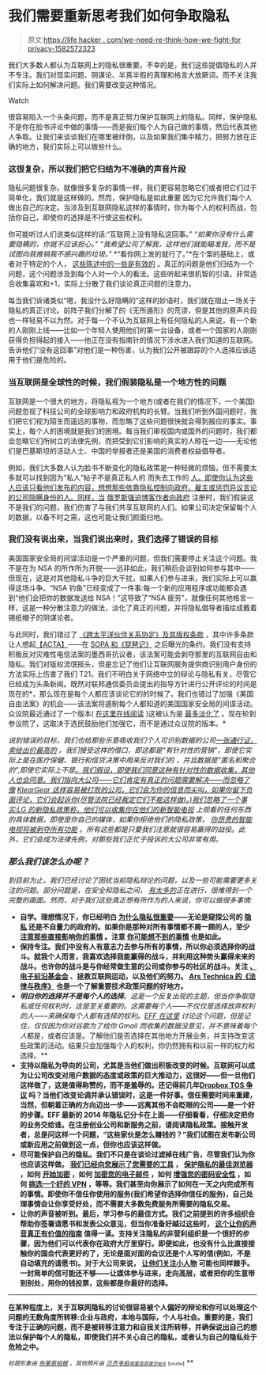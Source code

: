# 我们需要重新思考我们如何争取隐私

> 原文:[https://life hacker . com/we-need-re-think-how-we-fight-for privacy-1582572323](https://lifehacker.com/we-need-to-re-think-how-we-fight-for-privacy-1582572323)

我们大多数人都认为互联网上的隐私很重要。不幸的是，我们这些提倡隐私的人并不专注。我们对现实问题、阴谋论、半真半假的真理和格言大放厥词，而不关注我们实际上如何解决问题。我们需要改变这种情况。

Watch

很容易陷入一个头条问题，而不是真正努力保护互联网上的隐私。同样，保护隐私不是你在脸书评论中做的事情——而是我们每个人为自己做的事情，然后代表其他人争取。让我们来谈谈我们在哪里被绊倒，以及如果我们集中精力，把努力放在正确的地方，我们实际上可以做些什么。

### 这很复杂，所以我们把它归结为不准确的声音片段

隐私问题很复杂。就像很多复杂的事情一样，我们更容易忽略它们或者把它们过于简单化，我们就是这样做的。然而，保护隐私是如此重要 因为它允许我们每个人做出自己的决定。当涉及到互联网隐私这样的事情时，你为每个人的权利而战，包括你自己，即使你的选择是不行使这些权利。

你可能听过人们说类似这样的话:“互联网上没有隐私这回事。” *“如果你没有什么需要隐瞒的，你就不应该担心。”* *“我希望公司了解我，这样他们就能瞄准我，而不是试图向我推销我不感兴趣的垃圾。”* *“看你网上发的就行了。”*在个案的基础上，或者对于特定的个人， [这些陈述中的一些是有效的](https://lifehacker.com/you-dont-own-your-data-1556088120) 。真正的问题是他们归结为一个问题，这个问题涉及到每个人对一个人的看法。这些听起来很机智的引语，非常适合收集喜欢和+1，实际上分散了我们谈论真正问题的注意力。

每当我们诉诸类似“嗯，我没什么好隐瞒的”这样的妙语时，我们就在阻止一场关于隐私的真正讨论。前阵子我们分解了的《无所遁形》的荒谬，但是其他的原声片段也一样轻易不以为然。对于每一个不认为互联网上有任何隐私的人来说，有一个新的人刚刚上线——比如一个年轻人使用他们的第一台设备，或者一个国家的人刚刚获得负担得起的接入——他正在没有指南针的情况下涉水进入我们知道的互联网。告诉他们“没有这回事”对他们是一种伤害，认为我们公开被跟踪的个人选择应该适用于他们是危险的。

### 当互联网是全球性的时候，我们假装隐私是一个地方性的问题

互联网是一个很大的地方，将隐私视为一个地方(或者在我们的情况下，一个美国)问题忽视了科技公司的全球影响力和政府机构的长臂。当我们听到外国问题时，我们把它们视为陌生而遥远的事物，而忽略了这些问题很快就会得到报应的事实。事实上，每个人的困境就是我们的困境。每当我们审视国内或国外的问题时，我们都会忽略它们所树立的法律先例，而把受到它们影响的真实的人晾在一边——无论他们是巴基斯坦的活动人士、中国的举报者还是美国的消费者权益倡导者。

例如，我们大多数人认为脸书不断变化的隐私政策是一种轻微的烦恼，但不需要太多就可以找到因为“私人”帖子不是真正私人的 而失去工作的 [人。即使你认为这些人应该只看他们发布的内容，想想那些依靠隐私控制向政府、雇主或惩罚异议言论的公司隐瞒身份的人。同样，当](http://www.businessinsider.com/facebook-fired-2011-5?op=1) [俄罗斯强迫博客作者向政府](http://www.theverge.com/2014/5/7/5690410/putin-signs-law-forcing-bloggers-to-register-with-russian-media-office) 注册时，我们假装这不是我们的问题，我们伤害了与我们共享互联网的人们。如果公司决定保留每个人的数据，以备不时之需，这也可能让我们颜面扫地。

### 我们没有说出来，当我们说出来时，我们选择了错误的目标

美国国家安全局的间谍活动是一个严重的问题，但我们需要停止关注这个问题。我不是在为 NSA 的所作所为开脱——远非如此，我们稍后会谈到如何参与其中——但现在，这是对其他隐私斗争的巨大干扰，如果人们参与进来，我们实际上可以赢得这场斗争。“NSA 钓鱼”已经变成了一件事:每一个新的应用程序或功能都会遇到“他们会把你的数据发送给 NSA！”这导致了“NSA 疲劳”，就像任何其他格言一样，这是一种分散注意力的做法，淡化了真正的问题，并将隐私倡导者描绘成戴着锡纸帽子的阴谋论者。

与此同时，我们错过了 [《跨太平洋伙伴关系协定》及其版权条款](https://www.eff.org/deeplinks/2014/05/transpacific-plague) ，其中许多条款让人想起[【ACTA】](http://en.wikipedia.org/wiki/Anti-Counterfeiting_Trade_Agreement)——在 [SOPA 和《琵琶记》](http://lifehacker.com/all-about-pipa-and-sopa-the-bills-that-want-to-censor-5860205) 之后曝光的条约。我们没有支持积极反对灾难性电信法案的墨西哥抗议者，该法案可能会剥夺那里的互联网自由和隐私。我们对版权流氓摇头，但是忘记了他们让互联网服务提供商识别用户身份的方法实际上伤害了我们 T21。我们不明白关于网络中立的辩论与隐私有关，尽管它已经成为头条新闻。既然对联邦通信委员会提出的指导方针进行公开评论的时间是现在的*，那么现在是每个人都应该谈论它的的时候了。我们也错过了加强《美国自由法案》的机会——该法案将遏制每个人都知道的美国国家安全局的间谍活动。众议院最近通过了一个版本( [在这里在线阅读](http://beta.congress.gov/bill/113th-congress/house-bill/3361) )这被认为是 [最多淡化了](http://arstechnica.com/tech-policy/2014/05/nsa-reform-falters-as-house-passes-gutted-usa-freedom-act/) 。现在轮到参议院了，这取决于选民鼓励他们加强它，而不是通过众议院的版本。*

*说到错误的目标，我们也给那些乐意吸收我们个人可识别数据的公司[一张通行证，卖给出价最高的](http://consumerist.com/2014/05/27/ftc-asks-congress-to-require-transparency-from-data-brokers/) 。我们接受这样的借口，即这都是“有针对性的营销”，即使它实际上是在医疗保健、银行和信贷决策中用来反对我们的 ，并且数据是“匿名和聚合的”,即使它实际上不是[。我们假设，即使我们同意这种有针对性的数据收集，其他人也会同意。我们指向大公司——它们肯定有真正的问题需要解决——而忽略了像](http://arstechnica.com/tech-policy/2009/09/your-secrets-live-online-in-databases-of-ruin/) [KlearGear 这样容易被打败的公司，它们会为你的信息而尖叫，如果你留下负面评论，它们会起诉你(尽管法院已经裁定它们不能这样做)。)我们忽略了一个事实:LG 的新隐私政策称，他们可以收集你在他们的新智能电视](http://consumerist.com/2014/05/20/kleargear-defends-3500-non-disparagement-fee-says-court-order-doesnt-count/) 上观看的任何东西的具体数据，即使是你自己的媒体，如果你拒绝他们的隐私政策， [你昂贵的智能电视将被剥夺所有功能](http://consumerist.com/2014/05/20/decline-new-privacy-policy-lg-will-dumb-down-your-smart-tv/) 。所有这些都是只要我们注意就很容易赢得的战役。此外，它们会成为法律先例，对那些我们正忙于投诉的大公司非常有用。*

### *那么我们该怎么办呢？*

*到目前为止，我们已经讨论了困扰当前隐私辩论的问题，以及一些可能需要更多关注的问题。部分问题是，在安全和隐私之间， [有太多的](http://techcrunch.com/2014/05/24/the-internet-is-burning/)*正在进行，很难得到一个完整的画面。然而，对于我们这些真正想有所作为的人来说，你可以做很多事情:**

*   ****自学**。理想情况下，你已经明白 [为什么隐私很重要](https://lifehacker.com/why-you-should-care-about-and-defend-your-privacy-5904966)——无论是窥探公司的 [隐私](http://lifehacker.com/everyones-trying-to-track-what-you-do-on-the-web-heres-5887140) 还是不自量力的政府的。如果你是那种对所有事情都不屑一顾的人，至少 [注意那些直接影响你的事情](http://lifehacker.com/what-online-privacy-stuff-should-i-actually-care-about-531838041) 。注意 [你可能想不到的事情](http://lifehacker.com/how-you-leak-your-privacy-every-day-and-how-to-stop-1547653862) 也是如此。**
*   ****保持专注**。我们中没有人有意志力去参与所有的事情，所以你必须选择你的战斗。就我个人而言，我喜欢选择我能赢得的战斗，并利用这种势头赢得未来的战斗。也许你的战斗是与你经常做生意的公司或你参与的社区的战斗。关注 [、电子前沿基金会](https://www.eff.org/) 、拯救互联网运动，以及他们的努力。 [Ars Technica 的《法律与秩序》](http://arstechnica.com/tech-policy/) 也是一个了解重要技术政策问题的好地方。**
*   ****明白你的选择并不是每个人的选择**。这是一个反复出现的主题，但当你争取隐私或任何权利时，这是至关重要的。这需要每个人——不仅仅是选择放弃权利的人——来确保每个人都有选择的权利。[EFF 在这里](https://lifehacker.com/plenty-to-hide-5918171) 讨论这个问题，但是记住，仅仅因为你对谷歌为了给你 Gmail 而收集的数据没意见，并不意味着*每个人*都是，或者应该是。了解他们是否选择在其他地方开展业务，并支持改变这些政策的活动。结果只会加强每个人的权利，你仍然拥有和以前一样的权力和选择。**
*   ****支持以隐私为导向的公司，尤其是当他们做出积极改变的时候**。互联网可以成为让公司改变对用户数据的态度或政策的巨大推动力，这很好——但一旦他们这样做了，这是值得称赞的，而不是羞辱的。还记得前几年[Dropbox TOS 争议](http://lifehacker.com/should-i-be-worried-about-dropboxs-changing-terms-of-se-5819430) 吗？当他们改变论调并承认错误时，这是一件好事。信任需要时间来重建，当然，但朝着正确的方向迈出一步——远离其他不会眨眼的公司——是一个好的步骤。EFF 最新的 2014 年隐私记分卡在上面——仔细看看，仔细决定把你的业务交给谁。在注册创业公司和新服务之前，请阅读隐私政策。接触开发者，总是问这样一个问题，“这些家伙是怎么赚钱的？”我们试图在发布新公司或新应用之前做到这一点，但你也应该这样做。**
*   **尽可能保护自己的隐私。我们不只是在谈论过滤掉在线广告，尽管我们认为你也应该这样做。 [我们已经向您展示了您需要的工具](http://lifehacker.com/the-best-browser-extensions-that-protect-your-privacy-479408034) ， [保护隐私的最佳浏览器](http://lifehacker.com/which-browser-is-better-for-privacy-1525895782) ，如何 [开始加密](http://lifehacker.com/a-beginners-guide-to-encryption-what-it-is-and-how-to-1508196946) ，如何 [加密您的电子邮件](http://lifehacker.com/how-to-encrypt-your-email-and-keep-your-conversations-p-1133495744) ，如何 [增强您的密码安全性](http://lifehacker.com/weighing-security-against-convenience-what-works-what-5949165) ，如何 [挑选一个好的 VPN](http://lifehacker.com/why-you-should-be-using-a-vpn-and-how-to-choose-one-5940565) ，等等。我们甚至向你展示了如何在一天之内完成所有的事情。即使你不信任你使用的服务(我们希望你选择你信任的服务)，自己处理事情会让你享受好处，而不需要大多数免费服务所需要的隐私交易。**
*   ****让你的声音被听到**。最后，学习参与的最佳方式。我们之前提到的许多组织会帮助你签署请愿书和发表公众意见，但当你准备好越过这些时， [这个让你的声音真正有价值的指南](http://lifehacker.com/how-to-go-beyond-online-petitions-and-make-your-voice-r-1519753157) 值得一读。支持关注隐私的非营利组织是一个很好的步骤，因为他们可以代表你在政府大厅里穿行。即便如此，也没有什么比直接接触你的国会代表更好的了，无论是面对面的会议还是个人写的信(例如，不是自动填充的请愿书)。对于大公司来说， [让他们关注小人物](http://lifehacker.com/how-can-i-get-large-companies-to-pay-attention-to-the-l-5892479) 可能也同样棘手。一封简单的信可能还不够——让媒体参与进来，走向高层，或者把你的生意带到别处，用你的钱投票，这些都是你最好的选择。**

* * *

**在某种程度上，关于互联网隐私的讨论很容易被个人偏好的辩论和你可以处理这个问题的无数角度所转移:企业与政府，本地与国际，个人与社会。重要的是，我们专注于正确的问题，而不是被转移注意力和自我关注所转移，并确保说出自己的想法以保护每个人的隐私，即使我们并不关心自己的隐私，或者认为自己的隐私处于危险之中。**

***<small>标题形象由</small>* [*<small>布莱恩哈根</small>*](http://www.brian-hagen.com/) *<small>。其他照片由</small>* [*<small>贝齐韦伯</small>*](https://www.flickr.com/photos/betsyweber/5782975030/)*<small></small>*<small>[*<small>埃里克菲舍尔</small>*](https://www.flickr.com/photos/walkingsf/6238509140/)*<small>[*<small>枪手</small>*](http://www.shutterstock.com/pic.mhtml?id=124481284&src=id)*<small>【shuttle】</small>*</small>*</small>**

*<small><small></small></small>*